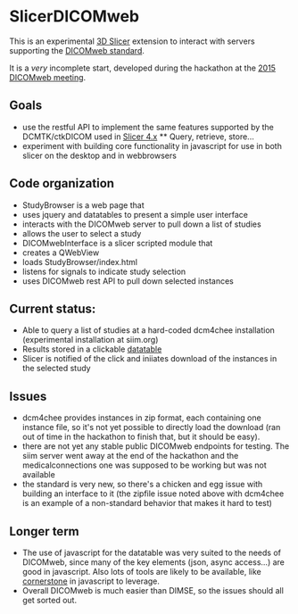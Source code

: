 # SlicerDICOMweb

This is an experimental [3D Slicer](slicer.org) extension to interact with servers supporting the [DICOMweb standard](http://dicomweb.hcintegrations.ca/#/home).

It is a *very* incomplete start, developed during the hackathon at the [2015 DICOMweb meeting](http://www.dicomconference.org/dicomweb-2015/).

## Goals
* use the restful API to implement the same features supported by the DCMTK/ctkDICOM used in [Slicer 4.x](http://www.slicer.org/slicerWiki/index.php/Documentation/Nightly/Modules/DICOM)
** Query, retrieve, store...
* experiment with building core functionality in javascript for use in both slicer on the desktop and in webbrowsers

## Code organization
* StudyBrowser is a web page that
 * uses jquery and datatables to present a simple user interface
 * interacts with the DICOMweb server to pull down a list of studies
 * allows the user to select a study
* DICOMwebInterface is a slicer scripted module that
 * creates a QWebView
 * loads StudyBrowser/index.html
 * listens for signals to indicate study selection
 * uses DICOMweb rest API to pull down selected instances

## Current status:
* Able to query a list of studies at a hard-coded dcm4chee installation (experimental installation at siim.org)
* Results stored in a clickable [datatable](http://datatables.net/)
* Slicer is notified of the click and iniiates download of the instances in the selected study

## Issues
* dcm4chee provides instances in zip format, each containing one instance file, so it's not yet possible to directly load the download (ran out of time in the hackathon to finish that, but it should be easy).
* there are not yet any stable public DICOMweb endpoints for testing.  The siim server went away at the end of the hackathon and the medicalconnections one was supposed to be working but was not available
* the standard is very new, so there's a chicken and egg issue with building an interface to it (the zipfile issue noted above with dcm4chee is an example of a non-standard behavior that makes it hard to test)

## Longer term
* The use of javascript for the datatable was very suited to the needs of DICOMweb, since many of the key elements (json, async access...) are good in javascript.  Also lots of tools are likely to be available, like [cornerstone](https://github.com/OHIF) in javascript to leverage.
* Overall DICOMweb is much easier than DIMSE, so the issues should all get sorted out.
